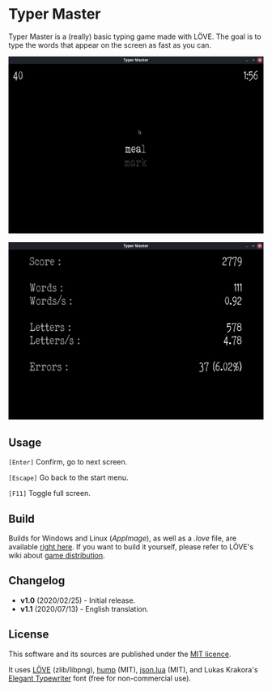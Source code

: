 # Typer Master

Typer Master is a (really) basic typing game made with LÖVE. The goal is to type the words that appear on the screen as fast as you can.

![Some gameplay footage](images/gameplay.gif)

![A final score](images/score.png)

## Usage

`[Enter]` Confirm, go to next screen.

`[Escape]` Go back to the start menu.

`[F11]` Toggle full screen.

## Build

Builds for Windows and Linux (_AppImage_), as well as a _.love_ file, are available [right here](http://github.com/tarhses/typer-master/releases/tag/v1.1). If you want to build it yourself, please refer to LÖVE's wiki about [game distribution](http://love2d.org/wiki/Game_Distribution).

## Changelog

* **v1.0** (2020/02/25) - Initial release.
* **v1.1** (2020/07/13) - English translation.


## License

This software and its sources are published under the [MIT licence](LICENSE).

It uses [LÖVE](http://love2d.org/) (zlib/libpng), [hump](http://github.com/vrld/hump) (MIT), [json.lua](http://github.com/rxi/json.lua) (MIT), and Lukas Krakora's [Elegant Typewriter](http://www.dafont.com/elegant-typewriter.font) font (free for non-commercial use).